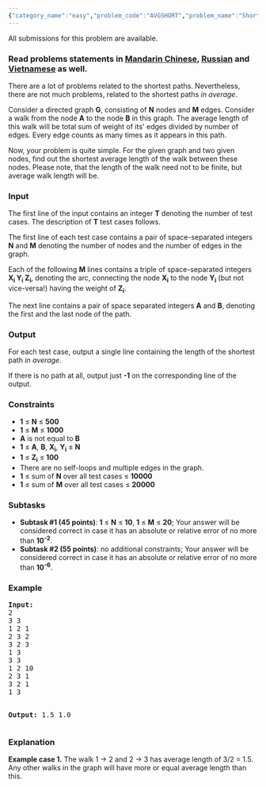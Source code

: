 ```yaml
---
{"category_name":"easy","problem_code":"AVGSHORT","problem_name":"Short in Average","languages_supported":{"0":"ADA","1":"ASM","2":"BASH","3":"BF","4":"C","5":"C99 strict","6":"CAML","7":"CLOJ","8":"CLPS","9":"CPP 4.3.2","10":"CPP 4.9.2","11":"CPP14","12":"CS2","13":"D","14":"ERL","15":"FORT","16":"FS","17":"GO","18":"HASK","19":"ICK","20":"ICON","21":"JAVA","22":"JS","23":"LISP clisp","24":"LISP sbcl","25":"LUA","26":"NEM","27":"NICE","28":"NODEJS","29":"PAS fpc","30":"PAS gpc","31":"PERL","32":"PERL6","33":"PHP","34":"PIKE","35":"PRLG","36":"PYPY","37":"PYTH","38":"PYTH 3.4","39":"RUBY","40":"SCALA","41":"SCM chicken","42":"SCM guile","43":"SCM qobi","44":"ST","45":"TCL","46":"TEXT","47":"WSPC"},"max_timelimit":5,"source_sizelimit":50000,"problem_author":"xcwgf666","problem_tester":"harshil7924","date_added":"6-08-2016","tags":{"0":"bellman","1":"easy","2":"graph","3":"ltime39","4":"shortest","5":"xcwgf666"},"editorial_url":"http://discuss.codechef.com/problems/AVGSHORT","time":{"view_start_date":1472317200,"submit_start_date":1472317200,"visible_start_date":1472317200,"end_date":1735669800},"layout":"problem"}
---
```

<span class="solution-visible-txt">All submissions for this problem are available.</span><h3> Read problems statements in <a target="_blank" href="http://www.codechef.com/download/translated/LTIME39/mandarin/AVGSHORT.pdf">Mandarin Chinese</a>, <a target="_blank" href="http://www.codechef.com/download/translated/LTIME39/russian/AVGSHORT.pdf">Russian</a> and <a target="_blank" href="http://www.codechef.com/download/translated/LTIME39/vietnamese/AVGSHORT.pdf">Vietnamese</a> as well.</h3>


<p>There are a lot of problems related to the shortest paths. Nevertheless, there are not much problems, related to the shortest paths <i>in average</i>.</p>

<p>Consider a directed graph <b>G</b>, consisting of <b>N</b> nodes and <b>M</b> edges. Consider a walk from the node <b>A</b> to the node <b>B</b> in this graph. The average length of this walk will be total sum of weight of its' edges divided by number of edges. Every edge counts as many times as it appears in this path.</p>

<p>Now, your problem is quite simple. For the given graph and two given nodes, find out the shortest average length of the walk between these nodes. Please note, that the length of the walk need not to be finite, but average walk length will be.</p>


<h3>Input</h3>
<p>The first line of the input contains an integer <b>T</b> denoting the number of test cases. The description of <b>T</b> test cases follows.</p>

<p>The first line of each test case contains a pair of space-separated integers <b>N</b> and <b>M</b> denoting the number of nodes and the number of edges in the graph.</p>
<p>Each of the following <b>M</b> lines contains a triple of space-separated integers <b>X<sub>i</sub> Y<sub>i</sub> Z<sub>i</sup></b>, denoting the arc, connecting the node <b>X<sub>i</sub></b> to the node <b>Y<sub>i</sub></b> (but not vice-versa!) having the weight of <b>Z<sub>i</sub></b>.</p>
<p>The next line contains a pair of space separated integers <b>A</b> and <b>B</b>, denoting the first and the last node of the path.</p>

<h3>Output</h3>
<p>For each test case, output a single line containing the length of the shortest path <i>in average</i>.</p>
<p>If there is no path at all, output just <b>-1</b> on the corresponding line of the output.</p>

<h3>Constraints</h3>
<ul>
<li><b>1</b> ≤ <b>N</b> ≤ <b>500</b></li>
<li><b>1</b> ≤ <b>M</b> ≤ <b>1000</b></li>
<li><b>A</b> is not equal to <b>B</b></li>
<li><b>1</b> ≤ <b>A</b>, <b>B</b>, <b>X<sub>i</sub></b>, <b>Y<sub>i</sub></b> ≤ <b>N</b></li>
<li><b>1</b> ≤ <b>Z<sub>i</sub></b> ≤ <b>100</b></li>
<li>There are no self-loops and multiple edges in the graph.</li>
<li><b>1</b> ≤ sum of <b>N</b> over all test cases ≤ <b>10000</b></li>
<li><b>1</b> ≤ sum of <b>M</b> over all test cases ≤ <b>20000</b></li>
</ul>

<h3>Subtasks</h3>
<ul>
<li><b>Subtask #1 (45 points)</b>: <b>1</b> ≤ <b>N</b> ≤ <b>10</b>, <b>1</b> ≤ <b>M</b> ≤ <b>20</b>; Your answer will be considered correct in case it has an absolute or relative error of no more than <b>10<sup>-2</sup></b>.</li>

<li><b>Subtask #2 (55 points)</b>: no additional constraints; Your answer will be considered correct in case it has an absolute or relative error of no more than <b>10<sup>-6</sup></b>.</li>
</ul>

<h3>Example</h3>
<pre><b>Input:</b>
<tt>2
3 3
1 2 1
2 3 2
3 2 3
1 3
3 3
1 2 10
2 3 1
3 2 1
1 3</tt>

<b>Output:</b>
<tt>1.5
1.0</tt>
</pre>

<h3>Explanation</h3>
<p><b>Example case 1.</b> The walk 1 -> 2 and 2 -> 3 has average length of 3/2 = 1.5. Any other walks in the graph will have more or equal average length than this.</p>